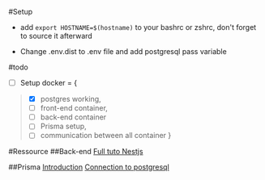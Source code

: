 #Setup

- add `export HOSTNAME=$(hostname)` to your bashrc or zshrc, don't forget to source it afterward

- Change .env.dist to .env file and add postgresql pass variable

#todo
- [ ] Setup docker  = {
> - [x] postgres working,
> - [ ] front-end container,
> - [ ] back-end container
> - [ ] Prisma setup,
> - [ ] communication between all container }


#Ressource 
##Back-end
[Full tuto Nestjs](https://www.youtube.com/watch?v=GHTA143_b-s&pp=ygUKbmVzdGpzIGFwaQ%3D%3D)

##Prisma
[Introduction](https://www.prisma.io/docs/concepts/overview/what-is-prisma)
[Connection to postgresql](https://www.prisma.io/docs/concepts/database-connectors/postgresql)


